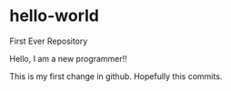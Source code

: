 # hello-world
First Ever Repository

Hello, I am a new programmer!!

This is my first change in github. Hopefully this commits.
